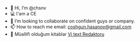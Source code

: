 - 👋 Hi, I’m @chsnv 
- :computer: I'am a CE
- 💞️ I’m looking to collaborate on confident guys or company.
- 📫 How to reach me email: coshgun.hasanov@gmail.com
- :book: Müəllifi olduğum kitablar [Vi text Redaktoru](https://github.com/chsnv/chsnv/blob/main/Vi(Text%20Redaktoru).pdf) 
<!---
chsnv/chsnv is a ✨ special ✨ repository because its `README.md` (this file) appears on your GitHub profile.
You can click the Preview link to take a look at your changes.
--->
